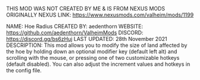 ﻿THIS MOD WAS NOT CREATED BY ME & IS FROM NEXUS MODS ORIGINALLY
NEXUS LINK: https://www.nexusmods.com/valheim/mods/1199

NAME: Hoe Radius
CREATED BY: aedenthorn
WEBSITE: https://github.com/aedenthorn/ValheimMods
DISCORD: https://discord.gg/bs6zHuj
LAST UPDATED: 28th November 2021
DESCRIPTION: This mod allows you to modify the size of land affected by the hoe by holding down an optional modifier key (default left alt) and scrolling with the mouse, or pressing one of two customizable hotkeys (default disabled). You can also adjust the increment values and hotkeys in the config file.

